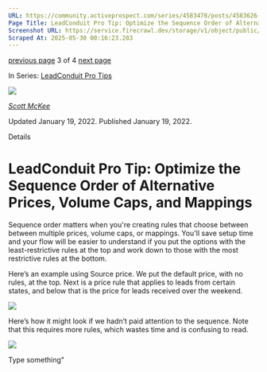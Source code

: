 ```yaml
---
URL: https://community.activeprospect.com/series/4583478/posts/4583626-leadconduit-pro-tip-optimize-the-sequence-order-of-alternative-prices-volume-ca
Page Title: LeadConduit Pro Tip: Optimize the Sequence Order of Alternative Prices, Volume Caps, and Mappings
Screenshot URL: https://service.firecrawl.dev/storage/v1/object/public/media/screenshot-395d7191-88ef-4037-9f77-df956dd74938.png
Scraped At: 2025-05-30 00:16:23.283
---
```


[previous page](https://community.activeprospect.com/series/4583478/posts/4583514-leadconduit-pro-tip-an-easier-way-to-work-with-lists-of-values-in-rules) 3 of 4 [next page](https://community.activeprospect.com/series/4583478/posts/5034662-step-by-step-add-a-new-vendor-or-lead-source-to-your-flow)

In Series: [LeadConduit Pro Tips](https://community.activeprospect.com/series/4583478-leadconduit-pro-tips)

[![](https://content1.bloomfire.com/avatars/users/1317000/thumb/thumbnail.png?f=1617311121&Expires=1748567752&Signature=X9fj59kSmWD-4zTnYmepc5gKRqn2PVncexDVa9LApbv-iop7C63UHcLx-fmxxAoLfRrlGiNk-rg7X~UUep8r-a8vX6Tk1P1Bra5LYbgpGLC9HWJBpqE5XIPK4BasUHX4ECchDubxZawERW9evx5dHSjZn1wkV9E9~XY8T4kDPRHDwRQn~DCD7Juh~~yOnadsDl-CUOcQZiZBOlTYMLytIDjBPLpNmADr0avpxQbIwEmHzOpMn~QvpKFhZkCn29EcInQ9YaKnmkoXBT-FopoN74PSKZuhnhN8-uhwLbtvlUlJv~uQYG8ise8NP2nQS~BfpVJiWF1xeERmGTQWG1GzSg__&Key-Pair-Id=APKAIDFCFZ2UHE5LPIUA)](https://community.activeprospect.com/memberships/7557680-scott-mckee)

[_Scott McKee_](https://community.activeprospect.com/memberships/7557680-scott-mckee)

Updated January 19, 2022. Published January 19, 2022.

Details

# LeadConduit Pro Tip: Optimize the Sequence Order of Alternative Prices, Volume Caps, and Mappings

Sequence order matters when you're creating rules that choose between between multiple prices, volume caps, or mappings. You'll save setup time and your flow will be easier to understand if you put the options with the least-restrictive rules at the top and work down to those with the most restrictive rules at the bottom.

Here’s an example using Source price. We put the default price, with no rules, at the top. Next is a price rule that applies to leads from certain states, and below that is the price for leads received over the weekend.

![](https://content2.bloomfire.com/thumbnails/contents/003/050/679/original.png?f=1642617235&Expires=1748567774&Signature=WR-qTnd93-JuaCCKy-~AxsJ9QHliNrExw~7~g5vAW0HJNZ26-9gM12inWUcrsMynJ4XxIGhIYW6wIltELZdMTw8~GuDFsA1ZEW6wsO4omnVfGDFoDEZHhgC5j-tiFJTW3cxicmGasv2bd-w2H0548mc2xD8Smjxw03hiWI6iC2-RZHfbaPn2aKjhb-ZuxQSZL6pFchBctjXpwfUjRYkTxIq7Qpd3XdmB1Hi1Igqti39dRZHF~obl9TViMQ1aJEY4Vz4QXhzQAh1HAhx7zZZ6LRXZ-Ukx80N0RvPgHbgFJ34mRjFAIl-R3B1Q3YIgyFZdwZXX2YRzFPM66es~EJieMQ__&Key-Pair-Id=APKAIDFCFZ2UHE5LPIUA)

Here’s how it might look if we hadn’t paid attention to the sequence. Note that this requires more rules, which wastes time and is confusing to read.

![](https://content3.bloomfire.com/thumbnails/contents/003/050/682/original.png?f=1642617587&Expires=1748567774&Signature=ijvlJFw7iIF3mzCzekqiStN3JSDcExI4ATDU77HyLjILL3Oki97UlnK7Jt4TQoGQOHqqKsSGUzTV9HboHf2yY9aFYzyLjpTnbuBRIYY7HwLwKqUNiecvmWVxnUMAmgHJBgZ6lnjKidFlfvFrIpDK9EVqnSfhyRRA-nFZ2uEVsPwOTrNslYFmpMiXvX1dEEE~LwAbhNlHcn3FY4JgC7u1vTBSz-wWZglf-0WfEW1lmaz1VwPHulvRW6k0MvrsIg4n7rV2D0OkwEdNSnnoGOHaMHboVkOi74IywhhMH9w1T~XRp5rW4HadoUFYDf1vBW2ga7qiRwP5AtTaV-1XMTZKSg__&Key-Pair-Id=APKAIDFCFZ2UHE5LPIUA)

Type something"

